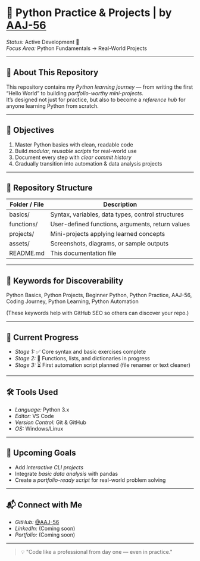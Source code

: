 # 🐍 Python Practice & Projects | by [AAJ-56](https://github.com/AAJ-56)

*Status:* Active Development 🚧  
*Focus Area:* Python Fundamentals → Real-World Projects  

---

## 📌 About This Repository
This repository contains my *Python learning journey* — from writing the first “Hello World” to building *portfolio-worthy mini-projects*.  
It’s designed not just for practice, but also to become a *reference hub* for anyone learning Python from scratch.

---

## 🎯 Objectives
1. Master Python basics with clean, readable code  
2. Build *modular, reusable scripts* for real-world use  
3. Document every step with *clear commit history*  
4. Gradually transition into automation & data analysis projects

---

## 📂 Repository Structure
| Folder / File        | Description |
|----------------------|-------------|
| basics/            | Syntax, variables, data types, control structures |
| functions/         | User-defined functions, arguments, return values |
| projects/          | Mini-projects applying learned concepts |
| assets/            | Screenshots, diagrams, or sample outputs |
| README.md          | This documentation file |

---

## 🔑 Keywords for Discoverability
Python Basics, Python Projects, Beginner Python, Python Practice, AAJ-56, Coding Journey, Python Learning, Python Automation

(These keywords help with GitHub SEO so others can discover your repo.)

---

## 📅 Current Progress
- *Stage 1:* ✅ Core syntax and basic exercises complete  
- *Stage 2:* 🚧 Functions, lists, and dictionaries in progress  
- *Stage 3:* ⏳ First automation script planned (file renamer or text cleaner)  

---

## 🛠 Tools Used
- *Language:* Python 3.x  
- *Editor:* VS Code  
- *Version Control:* Git & GitHub  
- *OS:* Windows/Linux  

---

## 🚀 Upcoming Goals
- Add *interactive CLI projects*  
- Integrate *basic data analysis* with pandas  
- Create a *portfolio-ready script* for real-world problem solving

---

## 📬 Connect with Me
- *GitHub:* [@AAJ-56](https://github.com/AAJ-56)  
- *LinkedIn:* (Coming soon)  
- *Portfolio:* (Coming soon)  

---

> 💡 "Code like a professional from day one — even in practice."
